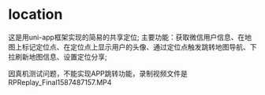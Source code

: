 # location
这是用uni-app框架实现的简易的共享定位;
主要功能：获取微信用户信息、在地图上标记定位点、在定位点上显示用户的头像、通过定位点触发跳转地图导航、下拉刷新地图信息、设置定位分享;

因真机测试问题，不能实现APP跳转功能，录制视频文件是RPReplay_Final1587487157.MP4
